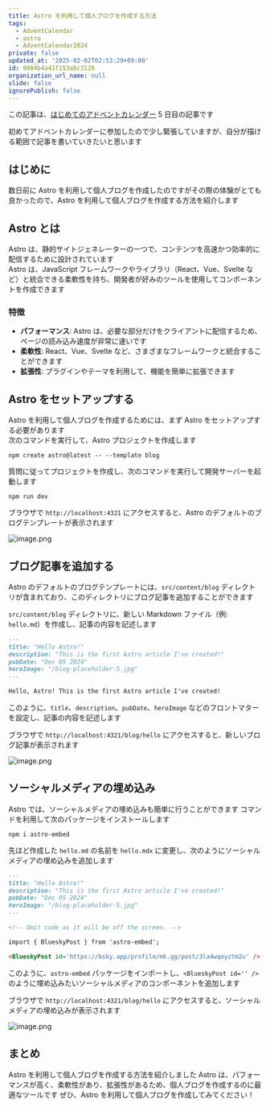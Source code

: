 ```yaml
---
title: Astro を利用して個人ブログを作成する方法
tags:
  - AdventCalendar
  - astro
  - AdventCalendar2024
private: false
updated_at: '2025-02-02T02:53:29+09:00'
id: 9984b4a41f153abc3126
organization_url_name: null
slide: false
ignorePublish: false
---
```


この記事は、[はじめてのアドベントカレンダー](https://qiita.com/advent-calendar/2024/first-time) 5 日目の記事です

初めてアドベントカレンダーに参加したので少し緊張していますが、自分が描ける範囲で記事を書いていきたいと思います

## はじめに

数日前に Astro を利用して個人ブログを作成したのですがその際の体験がとても良かったので、Astro を利用して個人ブログを作成する方法を紹介します

## Astro とは

Astro は、静的サイトジェネレーターの一つで、コンテンツを高速かつ効率的に配信するために設計されています  
Astro は、JavaScript フレームワークやライブラリ（React、Vue、Svelte など）と統合できる柔軟性を持ち、開発者が好みのツールを使用してコンポーネントを作成できます

### 特徴

- **パフォーマンス**: Astro は、必要な部分だけをクライアントに配信するため、ページの読み込み速度が非常に速いです
- **柔軟性**: React、Vue、Svelte など、さまざまなフレームワークと統合することができます
- **拡張性**: プラグインやテーマを利用して、機能を簡単に拡張できます

## Astro をセットアップする

Astro を利用して個人ブログを作成するためには、まず Astro をセットアップする必要があります  
次のコマンドを実行して、Astro プロジェクトを作成します

```shell
npm create astro@latest -- --template blog
```

質問に従ってプロジェクトを作成し、次のコマンドを実行して開発サーバーを起動します

```shell
npm run dev
```

ブラウザで `http://localhost:4321` にアクセスすると、Astro のデフォルトのブログテンプレートが表示されます

![image.png](https://qiita-image-store.s3.ap-northeast-1.amazonaws.com/0/3480180/bca8016c-cb0b-a8c8-3345-e842b11018e8.png)

## ブログ記事を追加する

Astro のデフォルトのブログテンプレートには、`src/content/blog` ディレクトリが含まれており、このディレクトリにブログ記事を追加することができます

`src/content/blog` ディレクトリに、新しい Markdown ファイル（例: `hello.md`）を作成し、記事の内容を記述します

```markdown
---
title: "Hello Astro!"
description: "This is the first Astro article I've created!"
pubDate: "Dec 05 2024"
heroImage: "/blog-placeholder-5.jpg"
---

Hello, Astro! This is the first Astro article I've created!
```

このように、`title`、`description`、`pubDate`、`heroImage` などのフロントマターを設定し、記事の内容を記述します

ブラウザで `http://localhost:4321/blog/hello` にアクセスすると、新しいブログ記事が表示されます

![image.png](https://qiita-image-store.s3.ap-northeast-1.amazonaws.com/0/3480180/b2a7cb6e-52f6-4d3f-11d8-b2baf71f6ddf.png)

## ソーシャルメディアの埋め込み

Astro では、ソーシャルメディアの埋め込みも簡単に行うことができます
コマンドを利用して次のパッケージをインストールします

```shell
npm i astro-embed
```

先ほど作成した `hello.md` の名前を `hello.mdx` に変更し、次のようにソーシャルメディアの埋め込みを追加します

```markdown
---
title: "Hello Astro!"
description: "This is the first Astro article I've created!"
pubDate: "Dec 05 2024"
heroImage: "/blog-placeholder-5.jpg"
---

<!-- Omit code as it will be off the screen. -->

import { BlueskyPost } from 'astro-embed';

<BlueskyPost id='https://bsky.app/profile/mk.gg/post/3la4wqeyztm2u' />
```

このように、`astro-embed` パッケージをインポートし、`<BlueskyPost id='' />` のように埋め込みたいソーシャルメディアのコンポーネントを追加します

ブラウザで `http://localhost:4321/blog/hello` にアクセスすると、ソーシャルメディアの埋め込みが表示されます

![image.png](https://qiita-image-store.s3.ap-northeast-1.amazonaws.com/0/3480180/9948669c-7b12-7a99-be91-aab0b689c5cc.png)

## まとめ

Astro を利用して個人ブログを作成する方法を紹介しました
Astro は、パフォーマンスが高く、柔軟性があり、拡張性があるため、個人ブログを作成するのに最適なツールです
ぜひ、Astro を利用して個人ブログを作成してみてください！
